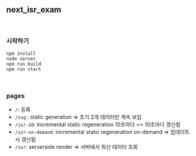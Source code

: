 ## next_isr_exam

<br>

### 시작하기

```
npm install
node server
npm run build
npm run start
```

<br>

### pages

- `/`: 등록
- `/ssg` : static generation => 초기 2개 데이터만 계속 보임
- `/isr-10`: incremental static regeneration 10초마다 => 10초마다 갱신됨
- `/isr-on-demand`: incremental static regeneration on-demand => 업데이트 시 갱신됨
- `/ssr`: serverside render => 서버에서 최신 데이터 조회
